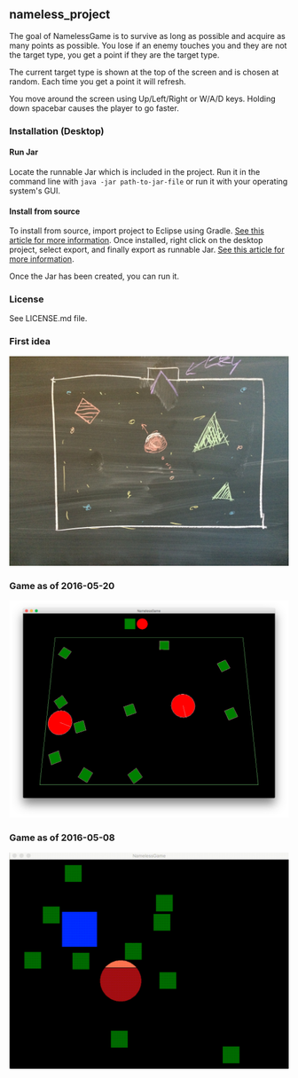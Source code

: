 ## nameless_project
The goal of NamelessGame is to survive as long as possible and acquire as many points as possible. You lose if an enemy touches you and they are not the target type, you get a point if they are the target type.

The current target type is shown at the top of the screen and is chosen at random. Each time you get a point it will refresh.

You move around the screen using Up/Left/Right or W/A/D keys. Holding down spacebar causes the player to go faster.

### Installation (Desktop)
#### Run Jar
Locate the runnable Jar which is included in the project. Run it in the command line with `java -jar path-to-jar-file` or run it with your operating system's GUI.

#### Install from source
To install from source, import project to Eclipse using Gradle. [See this article for more information](https://github.com/libgdx/libgdx/wiki/Gradle-and-Eclipse). Once installed, right click on the desktop project, select export, and finally export as runnable Jar. [See this article for more information](https://github.com/libgdx/libgdx/wiki/Deploying-your-application). 

Once the Jar has been created, you can run it.

### License
See LICENSE.md file.

### First idea
![Alt text](prototype.JPG)

### Game as of 2016-05-20
![](current_game_2016_05_20.png)

### Game as of 2016-05-08
![Alt text](namelessGIF.gif)

